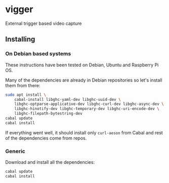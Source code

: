 # vigger
External trigger based video capture

## Installing

### On Debian based systems

These instructions have been tested on Debian, Ubuntu and Raspberry Pi
OS.

Many of the dependencies are already in Debian repositories so let's
install them from there:

```sh
sudo apt install \
	cabal-install libghc-yaml-dev libghc-uuid-dev \
	libghc-optparse-applicative-dev libghc-curl-dev libghc-async-dev \
	libghc-hinotify-dev libghc-temporary-dev libghc-uri-encode-dev \
	libghc-filepath-bytestring-dev
cabal update
cabal install
```

If everything went well, it should install only `curl-aeson` from
Cabal and rest of the dependencies come from repos.

### Generic

Download and install all the dependencies:

```sh
cabal update
cabal install
```
